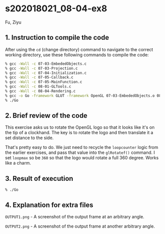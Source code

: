# s202018021_08-04-ex8
Fu, Ziyu

## 1. Instruction to compile the code

After using the `cd` (change directory) command to navigate to the correct working directory, use these following commands to compile the code:

```bash
% gcc -Wall -c 07-03-EmbededObjects.c
% gcc -Wall -c 07-03-Projection.c
% gcc -Wall -c 07-04-Initialization.c
% gcc -Wall -c 07-05-Callback.c
% gcc -Wall -c 07-05-MainFunction.c
% gcc -Wall -c 08-01-GLTools.c
% gcc -Wall -c 08-04-Rendering.c
% gcc -o Go -framework GLUT -framework OpenGL 07-03-EmbededObjects.o 08-01-GLTools.o 09-02-Projection.o 09-03-Callback.o 11-02-ReadModel.o 11-04-FileObjects.o 11-04-MainFunction.o 11-05-Initialization.o 11-05-Rendering.o 
% ./Go
```

## 2. Brief review of the code
This exercise asks us to rotate the OpenGL logo so that it looks like it's on the tip of a clockhand. The key is to rotate the logo and then translate it a set distance to the side. 

That's pretty easy to do. We just need to recycle the `loopcounter` logic from the earlier exercises, and pass that value into the `glRotatef()` command. I set `loopmax` so be `360` so that the logo would rotate a full 360 degree. Works like a charm. 

## 3. Result of execution 
```
% ./Go
```

## 4. Explanation for extra files
`OUTPUT1.png` - A screenshot of the output frame at an arbitrary angle.

`OUTPUT2.png` - A screenshot of the output frame at another arbitrary angle.